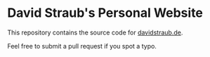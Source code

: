 # David Straub's Personal Website

This repository contains the source code for [davidstraub.de](https://davidstraub.de).

Feel free to submit a pull request if you spot a typo.
